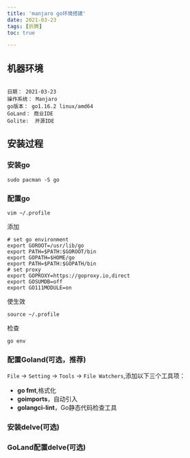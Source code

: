 ```yaml
---
title: 'manjaro go环境搭建'
date: 2021-03-23
tags: [折腾]
toc: true

---
```


## 机器环境

```

日期： 2021-03-23
操作系统： Manjaro
go版本： go1.16.2 linux/amd64
GoLand： 商业IDE 
Golite:  开源IDE 
```

## 安装过程

### 安装go

``` shell
sudo pacman -S go
```

### 配置go

```shell
vim ~/.profile
```

添加

```shell
# set go environment
export GOROOT=/usr/lib/go
export PATH=$PATH:$GOROOT/bin
export GOPATH=$HOME/go
export PATH=$PATH:$GOPATH/bin
# set proxy
export GOPROXY=https://goproxy.io,direct
export GOSUMDB=off
export GO111MODULE=on
```

使生效

```shell
source ~/.profile
```

检查

```shell
go env
```

### 配置Goland(可选，推荐)

`File` -> `Setting` -> `Tools` -> `File Watchers`,添加以下三个工具项：

- **go fmt**,格式化
- **goimports**，自动引入
- **golangci-lint**，Go静态代码检查工具


### 安装delve(可选)


### GoLand配置delve(可选)

